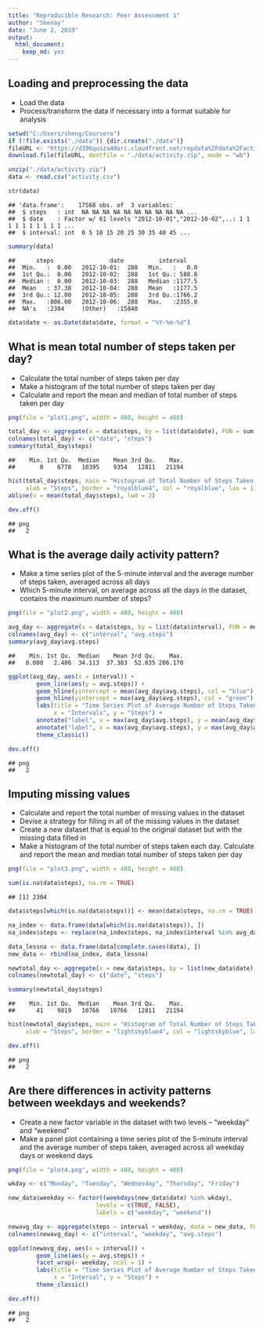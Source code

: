 ```yaml
---
title: "Reproducible Research: Peer Assessment 1"
author: "Shenay"
date: "June 2, 2019"
output: 
  html_document: 
    keep_md: yes
---
```




## Loading and preprocessing the data

* Load the data
* Process/transform the data if necessary into a format suitable for analysis


```r
setwd("C:/Users/sheng/Coursera")
if (!file.exists("./data")) {dir.create("./data")}
fileURL <- "https://d396qusza40orc.cloudfront.net/repdata%2Fdata%2Factivity.zip"
download.file(fileURL, destfile = "./data/activity.zip", mode = "wb")

unzip("./data/activity.zip")
data <- read.csv("activity.csv")

str(data)  
```

```
## 'data.frame':	17568 obs. of  3 variables:
##  $ steps   : int  NA NA NA NA NA NA NA NA NA NA ...
##  $ date    : Factor w/ 61 levels "2012-10-01","2012-10-02",..: 1 1 1 1 1 1 1 1 1 1 ...
##  $ interval: int  0 5 10 15 20 25 30 35 40 45 ...
```

```r
summary(data) 
```

```
##      steps                date          interval     
##  Min.   :  0.00   2012-10-01:  288   Min.   :   0.0  
##  1st Qu.:  0.00   2012-10-02:  288   1st Qu.: 588.8  
##  Median :  0.00   2012-10-03:  288   Median :1177.5  
##  Mean   : 37.38   2012-10-04:  288   Mean   :1177.5  
##  3rd Qu.: 12.00   2012-10-05:  288   3rd Qu.:1766.2  
##  Max.   :806.00   2012-10-06:  288   Max.   :2355.0  
##  NA's   :2304     (Other)   :15840
```

```r
data$date <- as.Date(data$date, format = "%Y-%m-%d")
```

## What is mean total number of steps taken per day?

* Calculate the total number of steps taken per day
* Make a histogram of the total number of steps taken per day
* Calculate and report the mean and median of total number of steps taken per day


```r
png(file = "plot1.png", width = 480, height = 480)

total_day <- aggregate(x = data$steps, by = list(data$date), FUN = sum, na.rm = TRUE)
colnames(total_day) <- c("date", "steps")
summary(total_day$steps)
```

```
##    Min. 1st Qu.  Median    Mean 3rd Qu.    Max. 
##       0    6778   10395    9354   12811   21194
```

```r
hist(total_day$steps, main = "Histogram of Total Number of Steps Taken Per Day",
     xlab = "Steps", border = "royalblue4", col = "royalblue", las = 1)
abline(v = mean(total_day$steps), lwd = 2)

dev.off()
```

```
## png 
##   2
```


## What is the average daily activity pattern?

* Make a time series plot of the 5-minute interval and the average number of steps taken, averaged across all days
* Which 5-minute interval, on average across all the days in the dataset, contains the maximum number of steps?


```r
png(file = "plot2.png", width = 480, height = 480)

avg_day <- aggregate(x = data$steps, by = list(data$interval), FUN = mean, na.rm = TRUE)
colnames(avg_day) <- c("interval", "avg.steps")
summary(avg_day$avg.steps)
```

```
##    Min. 1st Qu.  Median    Mean 3rd Qu.    Max. 
##   0.000   2.486  34.113  37.383  52.835 206.170
```

```r
ggplot(avg_day, aes(x = interval)) +
        geom_line(aes(y = avg.steps)) +
        geom_hline(yintercept = mean(avg_day$avg.steps), col = "blue") +
        geom_hline(yintercept = max(avg_day$avg.steps), col = "green") +
        labs(title = "Time Series Plot of Average Number of Steps Taken (Per 5-Min Interval)",
             x = "Intervals", y = "Steps") +
        annotate("label", x = max(avg_day$avg.steps), y = mean(avg_day$avg.steps), label = "Mean") +
        annotate("label", x = max(avg_day$avg.steps), y = max(avg_day$avg.steps), label = "Maximum") +
        theme_classic()

dev.off()
```

```
## png 
##   2
```

## Imputing missing values

* Calculate and report the total number of missing values in the dataset
* Devise a strategy for filling in all of the missing values in the dataset
* Create a new dataset that is equal to the original dataset but with the missing data filled in
* Make a histogram of the total number of steps taken each day. Calculate and report the mean and median total number of steps taken per day


```r
png(file = "plot3.png", width = 480, height = 480)

sum(is.na(data$steps), na.rm = TRUE)
```

```
## [1] 2304
```

```r
data$steps[which(is.na(data$steps))] <- mean(data$steps, na.rm = TRUE)

na_index <- data.frame(data[which(is.na(data$steps)), ])
na_index$steps <- replace(na_index$steps, na_index$interval %in% avg_day$interval, avg_day$avg.steps)

data_lessna <- data.frame(data[complete.cases(data), ])
new_data <- rbind(na_index, data_lessna)

newtotal_day <- aggregate(x = new_data$steps, by = list(new_data$date), FUN = sum, na.rm = TRUE)
colnames(newtotal_day) <- c("date", "steps")

summary(newtotal_day$steps)
```

```
##    Min. 1st Qu.  Median    Mean 3rd Qu.    Max. 
##      41    9819   10766   10766   12811   21194
```

```r
hist(newtotal_day$steps, main = "Histogram of Total Number of Steps Taken Per Day",
     xlab = "Steps", border = "lightskyblue4", col = "lightskyblue", las = 1)

dev.off()
```

```
## png 
##   2
```


## Are there differences in activity patterns between weekdays and weekends?

* Create a new factor variable in the dataset with two levels – “weekday” and “weekend” 
* Make a panel plot containing a time series plot of the 5-minute interval and the average number of steps taken, averaged across all weekday days or weekend days


```r
png(file = "plot4.png", width = 480, height = 480)

wkday <- c("Monday", "Tuesday", "Wednesday", "Thursday", "Friday")

new_data$weekday <- factor((weekdays(new_data$date) %in% wkday),
                         levels = c(TRUE, FALSE),
                         labels = c("weekday", "weekend"))

newavg_day <- aggregate(steps ~ interval + weekday, data = new_data, FUN = mean)
colnames(newavg_day) <- c("interval", "weekday", "avg.steps")

ggplot(newavg_day, aes(x = interval)) +
        geom_line(aes(y = avg.steps)) +
        facet_wrap(~ weekday, ncol = 1) +
        labs(title = "Time Series Plot of Average Number of Steps Taken",
             x = "Interval", y = "Steps") +
        theme_classic()

dev.off()
```

```
## png 
##   2
```

